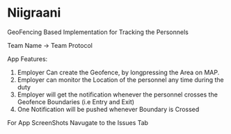 # Niigraani
GeoFencing Based Implementation for Tracking the Personnels


Team Name -> Team Protocol

App Features:

1. Employer Can create the Geofence, by longpressing the Area on MAP.
2. Employer can monitor the Location of the personnel any time during the duty
3. Employer will get the notification whenever the personnel crosses the Geofence Boundaries (i.e Entry and Exit)
4. One Notification will be pushed whenever Boundary is Crossed


For App ScreenShots Navugate to the Issues Tab





